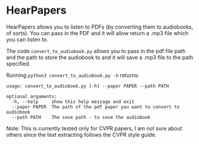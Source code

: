# HearPapers
HearPapers allows you to listen to PDFs (by converting them to audiobooks, of sorts). You can pass in the PDF and it will allow return a .mp3 file which you can listen to.

The code `convert_to_audiobook.py` allows you to pass in the pdf file path and the path to store the audiobook to and it will save a .mp3 file to the path specified.

Running `python3 convert_to_audiobook.py -h` returns:

```
usage: convert_to_audiobook.py [-h] --paper PAPER --path PATH

optional arguments:
  -h, --help     show this help message and exit
  --paper PAPER  The path of the pdf paper you want to convert to audiobook
  --path PATH    The save path - to save the audiobook
```

Note: This is currently tested only for CVPR papers, I am not sure about others since the text extracting follows the CVPR style guide.
